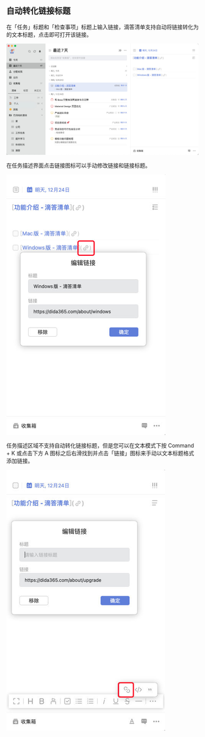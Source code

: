 ## 自动转化链接标题



在「任务」标题和「检查事项」标题上输入链接，滴答清单支持自动将链接转化为的文本标题，点击即可打开该链接。

![images35](../../images/mac/83.png)

在任务描述界面点击链接图标可以手动修改链接和链接标题。

![](../../images/mac/84.png)

任务描述区域不支持自动转化链接标题，但是您可以在文本模式下按 Command + K 或点击下方 A 图标之后右滑找到并点击「链接」图标来手动以文本标题格式添加链接。

![](../../images/mac/85.png)

